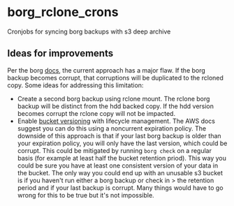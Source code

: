 # borg_rclone_crons
Cronjobs for syncing borg backups with s3 deep archive

## Ideas for improvements
Per the borg [docs](https://borgbackup.readthedocs.io/en/stable/faq.html#can-i-copy-or-synchronize-my-repo-to-another-location), the current approach has a major flaw. If the borg backup becomes corrupt, that corruptions will be duplicated to the rcloned copy. Some ideas for addressing this limitation:
* Create a second borg backup using rclone mount. The rclone borg backup will be distinct from the hdd backed copy. If the hdd version becomes corrupt the rclone copy will not be impacted.
* Enable [bucket versioning](https://docs.aws.amazon.com/AmazonS3/latest/dev/ObjectVersioning.html?ref_=pe_411040_118635630) with lifecycle management. The AWS docs suggest you can do this using a noncurrent expiration policy. The downside of this approach is that if your last borg backup is older than your expiration policy, you will only have the last version, which could be corrupt. This could be mitigated by running `borg check` on a regular basis (for example at least half the bucket retention priod). This way you could be sure you have at least one consistent version of your data in the bucket. The only way you could end up with an unusable s3 bucket is if you haven't run either a borg backup or check in > the retention period and if your last backup is corrupt. Many things would have to go wrong for this to be true but it's not impossible.

